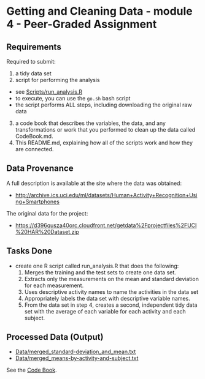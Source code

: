 # Getting and Cleaning Data - module 4 - Peer-Graded Assignment

## Requirements

Required to submit:
1) a tidy data set
2) script for performing the analysis

- see [Scripts/run_analysis.R](./Scripts/run_analysis.R)
- to execute, you can use the `go.sh` bash script
- the script performs ALL steps, including downloading the original raw data

3) a code book that describes the variables, the data, and any transformations or work that you performed to clean up the data called CodeBook.md.
4) This README.md, explaining how all of the scripts work and how they are connected.

## Data Provenance

A full description is available at the site where the data was obtained:
- http://archive.ics.uci.edu/ml/datasets/Human+Activity+Recognition+Using+Smartphones
 
The original data for the project:
- https://d396qusza40orc.cloudfront.net/getdata%2Fprojectfiles%2FUCI%20HAR%20Dataset.zip

## Tasks Done

- create one R script called run_analysis.R that does the following:
  1. Merges the training and the test sets to create one data set.
  2. Extracts only the measurements on the mean and standard deviation for each measurement. 
  3. Uses descriptive activity names to name the activities in the data set
  4. Appropriately labels the data set with descriptive variable names. 
  5. From the data set in step 4, creates a second, independent tidy data set with the average of each variable for each activity and each subject.

## Processed Data (Output)

- [Data/merged_standard-deviation_and_mean.txt](./Data/merged_standard-deviation_and_mean.txt)
- [Data/merged_means-by-activity-and-subject.txt](./Data/merged_means-by-activity-and-subject.txt)

See the [Code Book](./Data/CodeBook.md).
